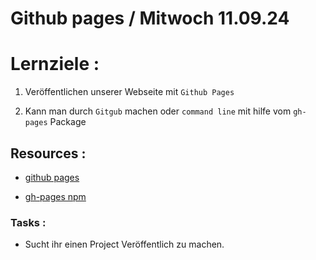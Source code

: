 # Github pages / Mitwoch 11.09.24

# Lernziele :

1. Veröffentlichen unserer Webseite mit `Github Pages`

2. Kann man durch `Gitgub` machen oder `command line` mit hilfe vom `gh-pages` Package

## Resources :

- [github pages](https://docs.github.com/en/pages/getting-started-with-github-pages/creating-a-github-pages-site)

- [gh-pages npm](https://www.npmjs.com/package/gh-pages?activeTab=readme)

### Tasks :

- Sucht ihr einen Project Veröffentlich zu machen.
